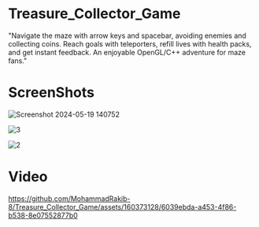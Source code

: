 # Treasure_Collector_Game
"Navigate the maze with arrow keys and spacebar, avoiding enemies and collecting coins. Reach goals with teleporters, refill lives with health packs, and get instant feedback. An enjoyable OpenGL/C++ adventure for maze fans."

# ScreenShots

![Screenshot 2024-05-19 140752](https://github.com/MohammadRakib-8/Treasure_Collector_Game/assets/160373128/2fad8fb3-8dca-4151-9f0d-be603a4cff8e)

![3](https://github.com/MohammadRakib-8/Treasure_Collector_Game/assets/160373128/cb97cabc-c2e2-41df-a0e4-f09d789f2073)

![2](https://github.com/MohammadRakib-8/Treasure_Collector_Game/assets/160373128/88cabb98-318d-4513-b5b8-f00fb7fb05f7)

# Video

https://github.com/MohammadRakib-8/Treasure_Collector_Game/assets/160373128/6039ebda-a453-4f86-b538-8e07552877b0



